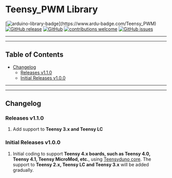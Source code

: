 # Teensy_PWM Library

[![arduino-library-badge](https://www.ardu-badge.com/badge/Teensy_PWM.svg?)](https://www.ardu-badge.com/Teensy_PWM)
[![GitHub release](https://img.shields.io/github/release/khoih-prog/Teensy_PWM.svg)](https://github.com/khoih-prog/Teensy_PWM/releases)
[![GitHub](https://img.shields.io/github/license/mashape/apistatus.svg)](https://github.com/khoih-prog/Teensy_PWM/blob/main/LICENSE)
[![contributions welcome](https://img.shields.io/badge/contributions-welcome-brightgreen.svg?style=flat)](#Contributing)
[![GitHub issues](https://img.shields.io/github/issues/khoih-prog/Teensy_PWM.svg)](http://github.com/khoih-prog/Teensy_PWM/issues)

---
---

## Table of Contents

* [Changelog](#changelog)
  * [Releases v1.1.0](#Initial-Releases-v110)
  * [Initial Releases v1.0.0](#Initial-Releases-v100)

---
---

## Changelog

### Releases v1.1.0

1. Add support to **Teensy 3.x and Teensy LC**

### Initial Releases v1.0.0

1. Initial coding to support **Teensy 4.x boards, such as Teensy 4.0, Teensy 4.1, Teensy MicroMod, etc.**, using [Teensyduno core](https://www.pjrc.com/teensy/td_download.html). The support to **Teensy 2.x, Teensy LC and Teensy 3.x** will be added gradually.

